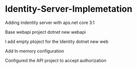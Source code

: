 # Identity-Server-Implemetation
Adding indentity server with aps.net core 3.1

Base webapi project dotnet new webapi

I add empty ptoject for the Identity  dotnet new web

Add In memory configuration

Configured the API project to accept authorization
